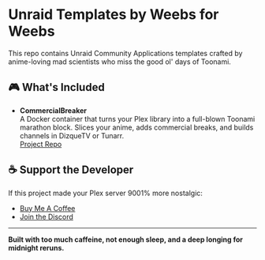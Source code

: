 # Unraid Templates by Weebs for Weebs

This repo contains Unraid Community Applications templates crafted by anime-loving mad scientists who miss the good ol' days of Toonami.

## 🎮 What's Included

- **CommercialBreaker**  
  A Docker container that turns your Plex library into a full-blown Toonami marathon block. Slices your anime, adds commercial breaks, and builds channels in DizqueTV or Tunarr.  
  [Project Repo](https://github.com/theweebcoders/CommercialBreaker)

  
## ☕ Support the Developer

If this project made your Plex server 9001% more nostalgic:
- [Buy Me A Coffee](https://www.buymeacoffee.com/tim000x3)
- [Join the Discord](https://discord.gg/S7NcUdhKRD)

---

**Built with too much caffeine, not enough sleep, and a deep longing for midnight reruns.**
